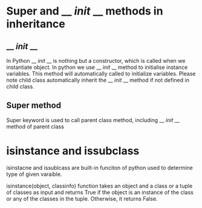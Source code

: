 # Super and __ _init_ __ methods in inheritance
## __ _init_ __
In Python __ _init_ __ is nothing but a constructor, which is called when we instantiate object.  In python we use __ _init_ __ method to initialise instance variables. This method will automatically called to initialize variables. Please note child class automatically inherit the __ _init_ __ method if not defined in child class.
## Super method 
Super keyword is used to call parent class method, including __ _init_ __ method of parent class

# isinstance and issubclass
isinstacne and issublcass are built-in funciton of python used to determine type of given varaible.

isinstance(object, classinfo) function takes an object and a class or a tuple of classes as input and returns True if the object is an instance of the class or any of the classes in the tuple. Otherwise, it returns False.

